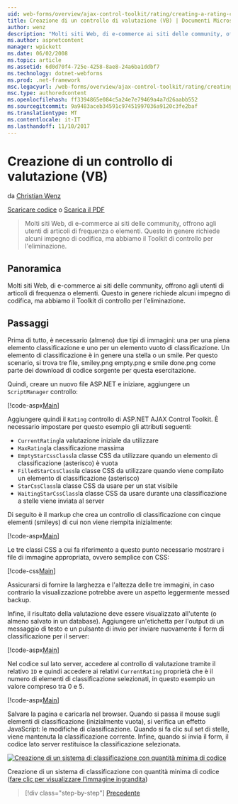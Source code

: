 ```yaml
---
uid: web-forms/overview/ajax-control-toolkit/rating/creating-a-rating-control-vb
title: Creazione di un controllo di valutazione (VB) | Documenti Microsoft
author: wenz
description: "Molti siti Web, di e-commerce ai siti delle community, offrono agli utenti di articoli di frequenza o elementi. Ciò in genere richiede alcuni impegno di codifica, ma non è disponibile il..."
ms.author: aspnetcontent
manager: wpickett
ms.date: 06/02/2008
ms.topic: article
ms.assetid: 6d0d70f4-725e-4258-8ae8-24a6ba1ddbf7
ms.technology: dotnet-webforms
ms.prod: .net-framework
msc.legacyurl: /web-forms/overview/ajax-control-toolkit/rating/creating-a-rating-control-vb
msc.type: authoredcontent
ms.openlocfilehash: ff3394865e084c5a24e7e79469a4a7d26aabb552
ms.sourcegitcommit: 9a9483aceb34591c97451997036a9120c3fe2baf
ms.translationtype: MT
ms.contentlocale: it-IT
ms.lasthandoff: 11/10/2017
---
```

<a name="creating-a-rating-control-vb"></a>Creazione di un controllo di valutazione (VB)
====================
da [Christian Wenz](https://github.com/wenz)

[Scaricare codice](http://download.microsoft.com/download/9/3/f/93f8daea-bebd-4821-833b-95205389c7d0/rating0.vb.zip) o [Scarica il PDF](http://download.microsoft.com/download/2/d/c/2dc10e34-6983-41d4-9c08-f78f5387d32b/rating0VB.pdf)

> Molti siti Web, di e-commerce ai siti delle community, offrono agli utenti di articoli di frequenza o elementi. Questo in genere richiede alcuni impegno di codifica, ma abbiamo il Toolkit di controllo per l'eliminazione.


## <a name="overview"></a>Panoramica

Molti siti Web, di e-commerce ai siti delle community, offrono agli utenti di articoli di frequenza o elementi. Questo in genere richiede alcuni impegno di codifica, ma abbiamo il Toolkit di controllo per l'eliminazione.

## <a name="steps"></a>Passaggi

Prima di tutto, è necessario (almeno) due tipi di immagini: una per una piena elemento classificazione e uno per un elemento vuoto di classificazione. Un elemento di classificazione è in genere una stella o un smile. Per questo scenario, si trova tre file, smiley.png empty.png e smile done.png come parte dei download di codice sorgente per questa esercitazione.

Quindi, creare un nuovo file ASP.NET e iniziare, aggiungere un `ScriptManager` controllo:

[!code-aspx[Main](creating-a-rating-control-vb/samples/sample1.aspx)]

Aggiungere quindi il `Rating` controllo di ASP.NET AJAX Control Toolkit. È necessario impostare per questo esempio gli attributi seguenti:

- `CurrentRating`la valutazione iniziale da utilizzare
- `MaxRating`la classificazione massima
- `EmptyStarCssClass`la classe CSS da utilizzare quando un elemento di classificazione (asterisco) è vuota
- `FilledStarCssClass`la classe CSS da utilizzare quando viene compilato un elemento di classificazione (asterisco)
- `StarCssClass`la classe CSS da usare per un stat visibile
- `WaitingStarCssClass`la classe CSS da usare durante una classificazione a stelle viene inviata al server

Di seguito è il markup che crea un controllo di classificazione con cinque elementi (smileys) di cui non viene riempita inizialmente:

[!code-aspx[Main](creating-a-rating-control-vb/samples/sample2.aspx)]

Le tre classi CSS a cui fa riferimento a questo punto necessario mostrare i file di immagine appropriata, ovvero semplice con CSS:

[!code-css[Main](creating-a-rating-control-vb/samples/sample3.css)]

Assicurarsi di fornire la larghezza e l'altezza delle tre immagini, in caso contrario la visualizzazione potrebbe avere un aspetto leggermente messed backup.

Infine, il risultato della valutazione deve essere visualizzato all'utente (o almeno salvato in un database). Aggiungere un'etichetta per l'output di un messaggio di testo e un pulsante di invio per inviare nuovamente il form di classificazione per il server:

[!code-aspx[Main](creating-a-rating-control-vb/samples/sample4.aspx)]

Nel codice sul lato server, accedere al controllo di valutazione tramite il relativo `ID` e quindi accedere ai relativi `CurrentRating` proprietà che è il numero di elementi di classificazione selezionati, in questo esempio un valore compreso tra 0 e 5.

[!code-aspx[Main](creating-a-rating-control-vb/samples/sample5.aspx)]

Salvare la pagina e caricarla nel browser. Quando si passa il mouse sugli elementi di classificazione (inizialmente vuota), si verifica un effetto JavaScript: le modifiche di classificazione. Quando si fa clic sul set di stelle, viene mantenuta la classificazione corrente. Infine, quando si invia il form, il codice lato server restituisce la classificazione selezionata.


[![Creazione di un sistema di classificazione con quantità minima di codice](creating-a-rating-control-vb/_static/image2.png)](creating-a-rating-control-vb/_static/image1.png)

Creazione di un sistema di classificazione con quantità minima di codice ([fare clic per visualizzare l'immagine ingrandita](creating-a-rating-control-vb/_static/image3.png))

>[!div class="step-by-step"]
[Precedente](creating-a-rating-control-cs.md)
